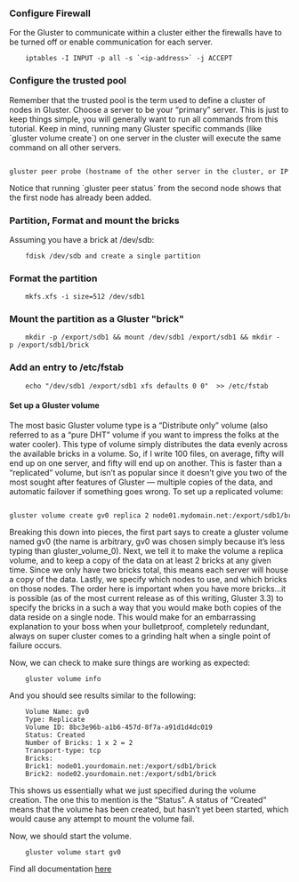### Configure Firewall

For the Gluster to communicate within a cluster either the firewalls
have to be turned off or enable communication for each server.

		iptables -I INPUT -p all -s `<ip-address>` -j ACCEPT

### Configure the trusted pool

Remember that the trusted pool is the term used to define a cluster of
nodes in Gluster. Choose a server to be your “primary” server. This is
just to keep things simple, you will generally want to run all commands
from this tutorial. Keep in mind, running many Gluster specific commands
(like \`gluster volume create\`) on one server in the cluster will
execute the same command on all other servers.

		gluster peer probe (hostname of the other server in the cluster, or IP address if you don’t have DNS or /etc/hosts entries)

Notice that running \`gluster peer status\` from the second node shows
that the first node has already been added.

### Partition, Format and mount the bricks

Assuming you have a brick at /dev/sdb:

		fdisk /dev/sdb and create a single partition

### Format the partition

		mkfs.xfs -i size=512 /dev/sdb1

### Mount the partition as a Gluster "brick"

		mkdir -p /export/sdb1 && mount /dev/sdb1 /export/sdb1 && mkdir -p /export/sdb1/brick

### Add an entry to /etc/fstab

		echo "/dev/sdb1 /export/sdb1 xfs defaults 0 0"  >> /etc/fstab

#### Set up a Gluster volume

The most basic Gluster volume type is a “Distribute only” volume (also
referred to as a “pure DHT” volume if you want to impress the folks at
the water cooler). This type of volume simply distributes the data
evenly across the available bricks in a volume. So, if I write 100
files, on average, fifty will end up on one server, and fifty will end
up on another. This is faster than a “replicated” volume, but isn’t as
popular since it doesn’t give you two of the most sought after features
of Gluster — multiple copies of the data, and automatic failover if
something goes wrong. To set up a replicated volume:

		gluster volume create gv0 replica 2 node01.mydomain.net:/export/sdb1/brick node02.mydomain.net:/export/sdb1/brick

Breaking this down into pieces, the first part says to create a gluster
volume named gv0 (the name is arbitrary, gv0 was chosen simply because
it’s less typing than gluster\_volume\_0). Next, we tell it to make the
volume a replica volume, and to keep a copy of the data on at least 2
bricks at any given time. Since we only have two bricks total, this
means each server will house a copy of the data. Lastly, we specify
which nodes to use, and which bricks on those nodes. The order here is
important when you have more bricks…it is possible (as of the most
current release as of this writing, Gluster 3.3) to specify the bricks
in a such a way that you would make both copies of the data reside on a
single node. This would make for an embarrassing explanation to your
boss when your bulletproof, completely redundant, always on super
cluster comes to a grinding halt when a single point of failure occurs.

Now, we can check to make sure things are working as expected:

		gluster volume info

And you should see results similar to the following:

	    Volume Name: gv0
	    Type: Replicate
	    Volume ID: 8bc3e96b-a1b6-457d-8f7a-a91d1d4dc019
	    Status: Created
	    Number of Bricks: 1 x 2 = 2
	    Transport-type: tcp
	    Bricks:
	    Brick1: node01.yourdomain.net:/export/sdb1/brick
	    Brick2: node02.yourdomain.net:/export/sdb1/brick

This shows us essentially what we just specified during the volume
creation. The one this to mention is the “Status”. A status of “Created”
means that the volume has been created, but hasn’t yet been started,
which would cause any attempt to mount the volume fail.

Now, we should start the volume.

		gluster volume start gv0

Find all documentation [here](../index.md)